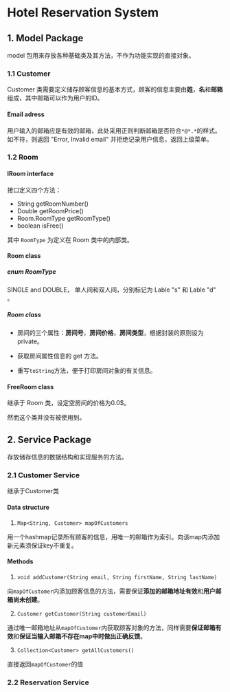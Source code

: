 # Hotel Reservation System



## 1. Model Package

model 包用来存放各种基础类及其方法，不作为功能实现的直接对象。



### 1.1 Customer

Customer 类需要定义储存顾客信息的基本方式，顾客的信息主要由**姓**，**名**和**邮箱**组成，其中邮箱可以作为用户的ID。

#### Email adress

用户输入的邮箱应是有效的邮箱，此处采用正则判断邮箱是否符合`*@*.*`的样式。如不符，则返回 "Error, Invalid email" 并拒绝记录用户信息，返回上级菜单。



### 1.2 Room

#### IRoom interface

接口定义四个方法：

- String getRoomNumber()
- Double getRoomPrice()
- Room.RoomType getRoomType()
- boolean isFree()

其中 `RoomType` 为定义在 Room 类中的内部类。

#### Room class

##### enum RoomType

SINGLE and DOUBLE， 单人间和双人间，分别标记为 Lable "s" 和 Lable "d" 。

##### Room class

- 房间的三个属性：**房间号**，**房间价格**，**房间类型**，根据封装的原则设为 private。

- 获取房间属性信息的 get 方法。

- 重写`toString`方法，便于打印房间对象的有关信息。

#### FreeRoom class

继承于 Room 类，设定空房间的价格为0.0$。

然而这个类并没有被使用到。



## 2. Service Package

存放储存信息的数据结构和实现服务的方法。



### 2.1 Customer Service

继承于Customer类

#### Data structure 

1. `Map<String, Customer> mapOfCustomers`

用一个hashmap记录所有顾客的信息，用唯一的邮箱作为索引。向该map内添加新元素须保证key不重复。

#### Methods

1. `void addCustomer(String email, String firstName, String lastName)`

向`mapOfCustomer`内添加顾客信息的方法，需要保证**添加的邮箱地址有效**和**用户邮箱尚未创建**。

2. `Customer getCustomer(String customerEmail)`

通过唯一邮箱地址从`mapOfCustomer`内获取顾客对象的方法，同样需要**保证邮箱有效**和**保证当输入邮箱不存在map中时做出正确反馈**。

3. `Collection<Customer> getAllCustomers()`

直接返回`mapOfCustomer`的值



### 2.2 Reservation Service







